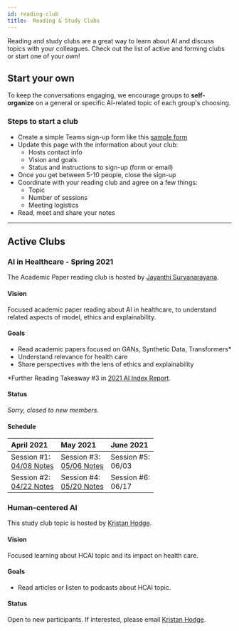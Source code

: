 ```yaml
---
id: reading-club
title: 	Reading & Study Clubs
---
```


Reading and study clubs are a great way to learn about AI and discuss topics with your colleagues. Check out the list of active and forming clubs or start one of your own!


## Start your own 

To keep the conversations engaging, we encourage groups to **self-organize** on a general or specific AI-related topic of each group's choosing.

### Steps to start a club

* Create a simple Teams sign-up form like this [sample form](https://forms.office.com/Pages/ShareFormPage.aspx?id=yvoF2yrInUu5xQ9ktnVUIcyse5w6yuBHl76gygA_0kJUNE1IQzNESlRES1JORE1GWTE3OVczQUxLWi4u&sharetoken=QCnKwTKF00mQiQSZaath)
* Update this page with the information about your club:
	* Hosts contact info
	* Vision and goals
	* Status and instructions to sign-up (form or email)
* Once you get between 5-10 people, close the sign-up
* Coordinate with your reading club and agree on a few things:
	* Topic
	* Number of sessions
	* Meeting logistics
* Read, meet and share your notes

<hr/>

## Active Clubs

### AI in Healthcare - Spring 2021

The Academic Paper reading club is hosted by [Jayanthi Suryanarayana](mailto:jayanthi_suryanarayana@optum.com).

#### Vision
Focused academic paper reading about AI in healthcare, to understand related aspects of model, ethics and explainability.

#### Goals
* Read academic papers focused on GANs, Synthetic Data, Transformers*
* Understand relevance for health care
* Share perspectives with the lens of ethics and explainability

*Further Reading Takeaway #3 in [2021 AI Index Report](https://aiindex.stanford.edu/wp-content/uploads/2021/03/2021-AI-Index-Report_Master.pdf).


#### Status

*Sorry, closed to new members.*

#### Schedule

| __April 2021__ | __May 2021__ | __June 2021__ |
| :-- | :-- | :-- |
| Session #1:<br/>[04/08 Notes](files/ReadingClubSession1.pdf) | Session #3:<br/> [05/06 Notes](files/ReadingClubSession3.pdf) | Session #5:<br/> 06/03 |
| Session #2:<br/> [04/22 Notes](files/ReadingClubSession2.pdf) | Session #4:<br/> [05/20 Notes](files/ReadingClubSession4.pdf) | Session #6:<br/> 06/17 |


### Human-centered AI

This study club topic is hosted by [Kristan Hodge](mailto:kristan.hodge@optum.com).

#### Vision
Focused learning about HCAI topic and its impact on health care.

#### Goals
* Read articles or listen to podcasts about HCAI topic.

#### Status

Open to new participants. If interested, please email [Kristan Hodge](mailto:kristan.hodge@optum.com?Subject=HCAI%20Study%20Club).





